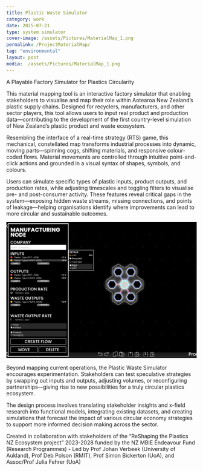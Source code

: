 ```yaml
---
title: Plastic Waste Simulator
category: work
date: 2025-07-21
type: system simulator
cover-image: /assets/Pictures/MaterialMap_1.png
permalink: /ProjectMaterialMap/
tag: "environmental"
layout: post
media:  /assets/Pictures/MaterialMap_1.png
---
```

A Playable Factory Simulator for Plastics Circularity

This material mapping tool is an interactive factory simulator that enabling stakeholders to visualise and map their role within Aotearoa New Zealand’s plastic supply chains. Designed for recyclers, manufacturers, and other sector players, this tool allows users to input real product and production data—contributing to the development of the first country-level simulation of New Zealand’s plastic product and waste ecosystem.

Resembling the interface of a real-time strategy (RTS) game, this mechanical, constellated map transforms industrial processes into dynamic, moving parts—spinning cogs, shifting materials, and responsive colour-coded flows. Material movements are controlled through intuitive point-and-click actions and grounded in a visual syntax of shapes, symbols, and colours.

Users can simulate specific types of plastic inputs, product outputs, and production rates, while adjusting timescales and toggling filters to visualise pre- and post-consumer activity. These features reveal critical gaps in the system—exposing hidden waste streams, missing connections, and points of leakage—helping organisations identify where improvements can lead to more circular and sustainable outcomes.

![Sub Image](/assets/Pictures/materialmap2.png)

Beyond mapping current operations, the Plastic Waste Simulator encourages experimentation. Stakeholders can test speculative strategies by swapping out inputs and outputs, adjusting volumes, or reconfiguring partnerships—giving rise to new possibilities for a truly circular plastics ecosystem.

The design process involves translating stakeholder insights and x-field research into functional models, integrating existing datasets, and creating simulations that forecast the impact of various circular economy strategies to support more informed decision making across the sector.

Created in collaboration with stakeholders of the “ReShaping the Plastics NZ Ecosystem project” 2023-2028 funded by the NZ MBIE Endeavour Fund (Research Programmes) - Led by Prof Johan Verbeek (University of Aukland), Prof Deb Polson (RMIT), Prof Simon Bickerton (UoA), and Assoc/Prof Julia Fehrer (UoA)
